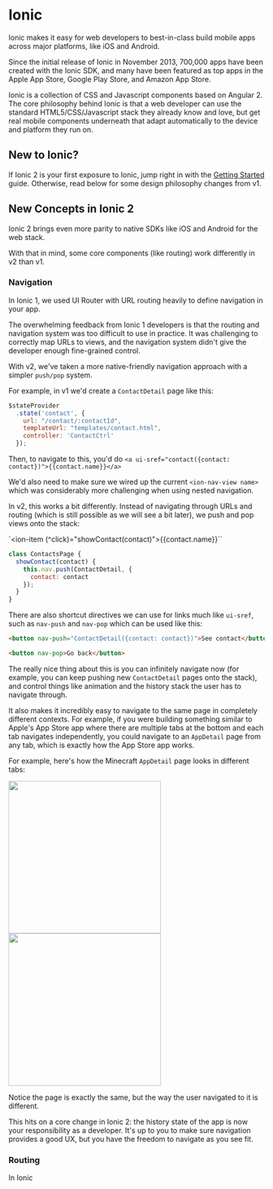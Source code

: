 # Ionic

Ionic makes it easy for web developers to best-in-class build mobile apps across major platforms, like iOS
and Android.

Since the initial release of Ionic in November 2013, 700,000 apps have been created with the Ionic SDK,
and many have been featured as top apps in the Apple App Store, Google Play Store, and Amazon App Store.

Ionic is a collection of CSS and Javascript components based on Angular 2. The core philosophy behind
Ionic is that a web developer can use the standard HTML5/CSS/Javascript stack they already know and love,
but get real mobile components underneath that adapt automatically to the device and platform they
run on.

## New to Ionic?

If Ionic 2 is your first exposure to Ionic, jump right in with the [Getting Started]() guide. Otherwise,
read below for some design philosophy changes from v1.

## New Concepts in Ionic 2

Ionic 2 brings even more parity to native SDKs like iOS and Android for the web stack.

With that in mind, some core components (like routing) work differently in v2 than v1.

### Navigation

In Ionic 1, we used UI Router with URL routing heavily to define navigation in your app.

The overwhelming feedback from Ionic 1 developers is that the routing and navigation
system was too difficult to use in practice. It was challenging to correctly map
URLs to views, and the navigation system didn't give the developer enough fine-grained control.

With v2, we've taken a more native-friendly navigation approach with a simpler `push/pop` system.

For example, in v1 we'd create a `ContactDetail` page like this:

```javascript
$stateProvider
  .state('contact', {
    url: "/contact/:contactId",
    templateUrl: "templates/contact.html",
    controller: 'ContactCtrl'
  });
```

Then, to navigate to this, you'd do `<a ui-sref="contact({contact: contact})">{{contact.name}}</a>`

We'd also need to make sure we wired up the current `<ion-nav-view name>` which was considerably more
challenging when using nested navigation.

In v2, this works a bit differently. Instead of navigating through URLs and routing (which is still
  possible as we will see a bit later), we push and pop views onto the stack:

`<ion-item (^click)="showContact(contact)">{{contact.name}}</ion-item>``

```javascript
class ContactsPage {
  showContact(contact) {
    this.nav.push(ContactDetail, {
      contact: contact
    });
  }
}
```

There are also shortcut directives we can use for links much like `ui-sref`, such as
`nav-push` and `nav-pop` which can be used like this:

```html
<button nav-push="ContactDetail({contact: contact})">See contact</button>
```

```html
<button nav-pop>Go back</button>
```

The really nice thing about this is you can infinitely navigate now (for example,
  you can keep pushing new `ContactDetail` pages onto the stack), and
control things like animation and the history stack the user has to navigate through.

It also makes it incredibly easy to navigate to the same page in completely different
contexts. For example, if you were building something similar to Apple's App Store
app where there are multiple tabs at the bottom and each tab navigates independently,
you could navigate to an `AppDetail` page from any tab, which is exactly how the App Store app works.

For example, here's how the Minecraft `AppDetail` page looks in different tabs:

<img src="http://ionic-io-assets.s3.amazonaws.com/images/mc1.PNG" width="300" style="width: 300px">
<img src="http://ionic-io-assets.s3.amazonaws.com/images/mc2.PNG" width="300" style="width: 300px">

Notice the page is exactly the same, but the way the user navigated to it is different.

This hits on a core change in Ionic 2: the history state of the app is now your
responsibility as a developer. It's up to you to make sure navigation provides
a good UX, but you have the freedom to navigate as you see fit.

### Routing

In Ionic
